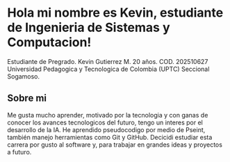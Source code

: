 # Hola mi nombre es Kevin, estudiante de Ingenieria de Sistemas y Computacion!
Estudiante de Pregrado.
Kevin Gutierrez M.
20 años.
COD. 202510627
Universidad Pedagogica y Tecnologica de Colombia (UPTC)
Seccional Sogamoso.
## Sobre mi
Me gusta mucho aprender, motivado por la tecnologia y con ganas de conocer los avances tecnologicos del futuro, tengo un interes por el desarrollo de la IA.
He aprendido pseudocodigo por medio de Pseint, también manejo herramientas como Git y GitHub.
Decicidi estudiar esta carrera por gusto al software y, para trabajar en grandes ideas y proyectos a futuro.
